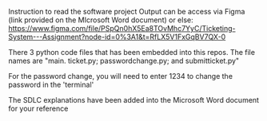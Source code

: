 Instruction to read the software project
Output can be access via Figma (link provided on the MIcrosoft Word document)
or else: https://www.figma.com/file/PSpQn0hX5Ea8TOvMhc7YyC/Ticketing-System---Assignment?node-id=0%3A1&t=RfLX5V1FxGqBV7QX-0

There 3 python code files that has been embedded into this repos. The file names are "main. ticket.py; passwordchange.py; and submitticket.py"

For the password change, you will need to enter 1234 to change the password in the 'terminal'

The SDLC explanations have been added into the Microsoft Word document for your reference
